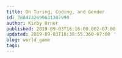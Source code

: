 ```yaml
---
title: On Turing, Coding, and Gender
id: 7884732690631307990
author: Kirby Urner
published: 2019-09-03T16:16:00.002-07:00
updated: 2019-09-03T16:38:55.360-07:00
blog: world_game
tags: 
---
```


